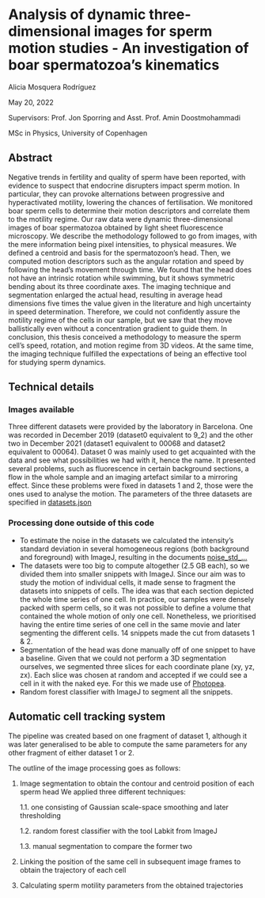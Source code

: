 # Analysis of dynamic three-dimensional images for sperm motion studies - An investigation of boar spermatozoa’s kinematics
Alicia Mosquera Rodríguez

May 20, 2022

Supervisors: Prof. Jon Sporring and Asst. Prof. Amin Doostmohammadi

MSc in Physics, University of Copenhagen

## Abstract
Negative trends in fertility and quality of sperm have been reported, with evidence
to suspect that endocrine disrupters impact sperm motion. In particular,
they can provoke alternations between progressive and hyperactivated motility,
lowering the chances of fertilisation. We monitored boar sperm cells to
determine their motion descriptors and correlate them to the motility regime.
Our raw data were dynamic three-dimensional images of boar spermatozoa
obtained by light sheet fluorescence microscopy. We describe the methodology
followed to go from images, with the mere information being pixel intensities,
to physical measures. We defined a centroid and basis for the spermatozoon’s
head. Then, we computed motion descriptors such as the angular rotation
and speed by following the head’s movement through time. We found that
the head does not have an intrinsic rotation while swimming, but it shows
symmetric bending about its three coordinate axes. The imaging technique
and segmentation enlarged the actual head, resulting in average head dimensions
five times the value given in the literature and high uncertainty in
speed determination. Therefore, we could not confidently assure the motility
regime of the cells in our sample, but we saw that they move ballistically even
without a concentration gradient to guide them. In conclusion, this thesis conceived
a methodology to measure the sperm cell’s speed, rotation, and motion
regime from 3D videos. At the same time, the imaging technique fulfilled the
expectations of being an effective tool for studying sperm dynamics.

## Technical details

### Images available
Three different datasets were provided by the laboratory in Barcelona. One was recorded in December 2019 (dataset0 equivalent to 9_2) and the other two in December 2021 (dataset1 equivalent to 00068 and dataset2 equivalent to 00064). Dataset 0 was mainly used to get acquainted with the data and see what possibilities we had with it, hence the name. It presented several problems, such as fluorescence in certain background sections, a flow in the whole sample and an imaging artefact similar to a mirroring effect. Since these problems were fixed in datasets 1 and 2, those were the ones used
to analyse the motion. The parameters of the three datasets are specified in [datasets.json](data/datasets.json)

### Processing done outside of this code

- To estimate the noise in the datasets we calculated the intensity’s standard
deviation in several homogeneous regions (both background and foreground) with ImageJ, resulting in the documents [noise_std_...](data)
- The datasets were too big to compute altogether (2.5 GB each), so we divided
them into smaller snippets with ImageJ. Since our aim was to study the
motion of individual cells, it made sense to fragment the datasets into snippets
of cells. The idea was that each section depicted the whole time series of one
cell. In practice, our samples were densely packed with sperm cells, so it was
not possible to define a volume that contained the whole motion of only one
cell. Nonetheless, we prioritised having the entire time series of one cell in the
same movie and later segmenting the different cells. 14 snippets made the cut from datasets 1 & 2.
- Segmentation of the head was done manually off of one snippet to have a baseline. Given that
we could not perform a 3D segmentation ourselves, we segmented three slices for each coordinate plane (xy, yz, zx). Each slice was chosen at random and accepted if we could see a cell in it with the naked eye. For this we made use of [Photopea](https://www.photopea.com/).
- Random forest classifier with ImageJ to segment all the snippets.

## Automatic cell tracking system
The pipeline was created based on one fragment of dataset 1, although it was
later generalised to be able to compute the same parameters for any other
fragment of either dataset 1 or 2.

The outline of the image processing goes as follows:
1. Image segmentation to obtain the contour and centroid position of each sperm head
    We applied three different techniques:

    1.1. one consisting of Gaussian scale-space smoothing and later thresholding

    1.2. random forest classifier with the tool Labkit from ImageJ

    1.3. manual segmentation to compare the former two

2. Linking the position of the same cell in subsequent image frames to obtain the trajectory of each cell
3. Calculating sperm motility parameters from the obtained trajectories 